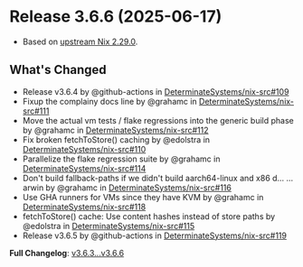 # Release 3.6.6 (2025-06-17)

* Based on [upstream Nix 2.29.0](../release-notes/rl-2.29.md).

## What's Changed
* Release v3.6.4 by @github-actions in [DeterminateSystems/nix-src#109](https://github.com/DeterminateSystems/nix-src/pull/109)
* Fixup the complainy docs line by @grahamc in [DeterminateSystems/nix-src#111](https://github.com/DeterminateSystems/nix-src/pull/111)
* Move the actual vm tests / flake regressions into the generic build phase by @grahamc in [DeterminateSystems/nix-src#112](https://github.com/DeterminateSystems/nix-src/pull/112)
* Fix broken fetchToStore() caching by @edolstra in [DeterminateSystems/nix-src#110](https://github.com/DeterminateSystems/nix-src/pull/110)
* Parallelize the flake regression suite by @grahamc in [DeterminateSystems/nix-src#114](https://github.com/DeterminateSystems/nix-src/pull/114)
* Don't build fallback-paths if we didn't build aarch64-linux and x86 d…   …arwin by @grahamc in [DeterminateSystems/nix-src#116](https://github.com/DeterminateSystems/nix-src/pull/116)
* Use GHA runners for VMs since they have KVM by @grahamc in [DeterminateSystems/nix-src#118](https://github.com/DeterminateSystems/nix-src/pull/118)
* fetchToStore() cache: Use content hashes instead of store paths by @edolstra in [DeterminateSystems/nix-src#115](https://github.com/DeterminateSystems/nix-src/pull/115)
* Release v3.6.5 by @github-actions in [DeterminateSystems/nix-src#119](https://github.com/DeterminateSystems/nix-src/pull/119)


**Full Changelog**: [v3.6.3...v3.6.6](https://github.com/DeterminateSystems/nix-src/compare/v3.6.3...v3.6.6)
